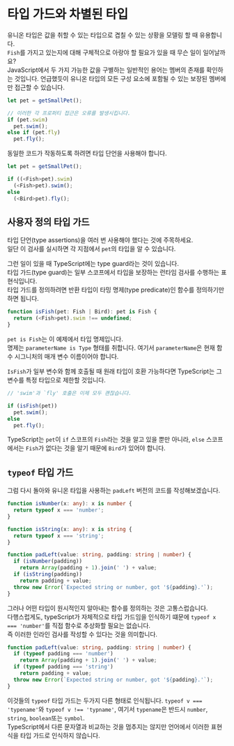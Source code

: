 # 타입 가드와 차별된 타입

유니온 타입은 값을 취할 수 있는 타입으로 겹칠 수 있는 상황을 모델링 할 때 유용합니다.<br/>
`Fish`를 가지고 있는지에 대해 구체적으로 아랑야 할 필요가 있을 때 무슨 일이 일어날까요?<br/>
JavaScript에서 두 가지 가능한 값을 구별하는 일반적인 용어는 멤버의 존재를 확인하는 것입니다. 언급했듯이 유니온 타입의 모든 구성 요소에 포함될 수 있는 보장된 멤버에만 접근할 수 있습니다.

```ts
let pet = getSmallPet();

// 이러한 각 프로퍼티 접근은 오류를 발생시킵니다.
if (pet.swim)
  pet.swim();
else if (pet.fly)
  pet.fly();
```

동일한 코드가 작동하도록 하려면 타입 단언을 사용해야 합니다.

```ts
let pet = getSmallPet();

if ((<Fish>pet).swim)
  (<Fish>pet).swim();
else
  (<Bird>pet).fly();
```

## 사용자 정의 타입 가드

타입 단언(type assertions)을 여러 번 사용해야 했다는 것에 주목하세요.<br/>
일단 이 검사를 실시하면 각 지점에서 `pet`의 타입을 알 수 있습니다.

그런 일이 있을 때 TypeScript에는 type guard라는 것이 있습니다.<br/>
타입 가드(type guard)는 일부 스코프에서 타입을 보장하는 런타임 검사를 수행하는 표현식입니다.<br/>
타입 가드를 정의하려면 반환 타입이 타밍 명제(type predicate)인 함수를 정의하기만 하면 됩니다.

```ts
function isFish(pet: Fish | Bird): pet is Fish {
  return (<Fish>pet).swim !== undefined;
}
```

`pet is Fish`는 이 예제에서 타입 명제입니다.<br/>
명제는 `parameterName is Type` 형태를 취합니다. 여기서 `parameterName`은 현재 함수 시그니처의 매개 변수 이름이어야 합니다.

`IsFish`가 일부 변수와 함께 호출될 때 원래 타입이 호환 가능하다면 TypeScript는 그 변수를 특정 타입으로 제한할 것입니다.

```ts
// 'swim'과 `fly' 호출은 이제 모두 괜찮습니다.

if (isFish(pet))
  pet.swim();
else
  pet.fly();
```

TypeScript는 `pet`이 `if` 스코프의 `Fish`라는 것을 알고 있을 뿐만 아니라, `else` 스코프에서는 `Fish`가 없다는 것을 알기 때문에 `Bird`가 있어야 합니다.

## `typeof` 타입 가드

그럼 다시 돌아와 유니온 타입을 사용하는 `padLeft` 버전의 코드를 작성해보겠습니다.

```ts
function isNumber(x: any): x is number {
  return typeof x === 'number';
}

function isString(x: any): x is string {
  return typeof x === 'string';
}

function padLeft(value: string, padding: string | number) {
  if (isNumber(padding))
    return Array(padding + 1).join(' ') + value;
  if (isString(padding))
    return padding + value;
  throw new Error(`Expected string or number, got '${padding}.'`);
}
```

그러나 어떤 타입이 원시적인지 알아내는 함수를 정의하는 것은 고통스럽습니다.<br/>
다행스럽게도, typeScript가 자체적으로 타입 가드임을 인식하기 떄문에 `typeof x === 'number'`를 직접 함수로 추상화할 필요는 없습니다.<br/>
즉 이러한 인라인 검사를 작성할 수 있다는 것을 의미합니다.

```ts
function padLeft(value: string, padding: string | number) {
  if (typeof padding === 'number')
    return Array(padding + 1).join(' ') + value;
  if (typeof padding === 'string')
    return padding + value;
  throw new Error(`Expected string or number, got '${padding}.'`);
}
```

이것들의 `typeof` 타입 가드는 두가지 다른 형태로 인식됩니다. `typeof v === 'typename'`와 `typeof v !== 'typname'`, 여기서 `typename`은 반드시 `number`, `string`, `boolean`또는 `symbol`.<br/>
TypeScript에서 다른 문자열과 비교하는 것을 멈추지는 않지만 언어에서 이러한 표현식을 타입 가드로 인식하지 않습니다.